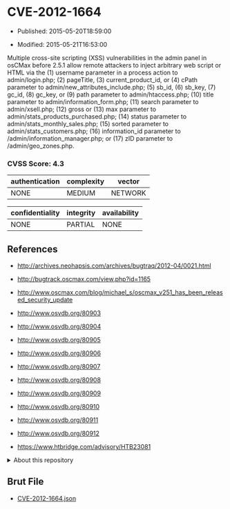 # CVE-2012-1664

- Published: 2015-05-20T18:59:00

- Modified: 2015-05-21T16:53:00

Multiple cross-site scripting (XSS) vulnerabilities in the admin panel in osCMax before 2.5.1 allow remote attackers to inject arbitrary web script or HTML via the (1) username parameter in a process action to admin/login.php; (2) pageTitle, (3) current_product_id, or (4) cPath parameter to admin/new_attributes_include.php; (5) sb_id, (6) sb_key, (7) gc_id, (8) gc_key, or (9) path parameter to admin/htaccess.php; (10) title parameter to admin/information_form.php; (11) search parameter to admin/xsell.php; (12) gross or (13) max parameter to admin/stats_products_purchased.php; (14) status parameter to admin/stats_monthly_sales.php; (15) sorted parameter to admin/stats_customers.php; (16) information_id parameter to /admin/information_manager.php; or (17) zID parameter to /admin/geo_zones.php.

### CVSS Score: **4.3**

| authentication | complexity | vector |
| --- | --- | --- |
| NONE | MEDIUM | NETWORK |

| confidentiality | integrity | availability |
| --- | --- | --- |
| NONE | PARTIAL | NONE |

## References

* http://archives.neohapsis.com/archives/bugtraq/2012-04/0021.html

* http://bugtrack.oscmax.com/view.php?id=1165

* http://www.oscmax.com/blog/michael_s/oscmax_v251_has_been_released_security_update

* http://www.osvdb.org/80903

* http://www.osvdb.org/80904

* http://www.osvdb.org/80905

* http://www.osvdb.org/80906

* http://www.osvdb.org/80907

* http://www.osvdb.org/80908

* http://www.osvdb.org/80909

* http://www.osvdb.org/80910

* http://www.osvdb.org/80911

* http://www.osvdb.org/80912

* https://www.htbridge.com/advisory/HTB23081

<details>
<summary>About this repository</summary> 

  This repository is part of the project [Live Hack CVE](https://github.com/Live-Hack-CVE). Main website can be found [www.live-hack.org](https://www.live-hack.org) 
  
  Made by [Sn0wAlice](https://github.com/Sn0wAlice) for the people that care about security and need to have a feed of the latest CVEs. Hope you enjoy it, don't forget to star the repo and follow me on [Twitter](https://twitter.com/Sn0wAlice) and [Github](https://github.com/Sn0wAlice). And that is my [personnal website](https://www.alice-snow.me/)

  - [Home Page](https://github.com/Live-Hack-CVE)
  - [Framework](https://github.com/Live-Hack-CVE/cve-framework)
  - [CVE database](https://github.com/Live-Hack-CVE/full_database)
  - [Changelog](https://github.com/Live-Hack-CVE/Changelog)
</details>

## Brut File

* [CVE-2012-1664.json](https://raw.githubusercontent.com/Live-Hack-CVE/full_database/main/cves/2012/CVE-2012-1664.json)

